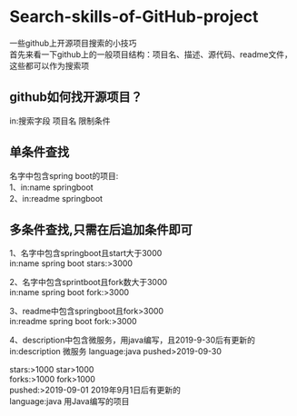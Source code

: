 # Search-skills-of-GitHub-project

一些github上开源项目搜索的小技巧    
首先来看一下github上的一般项目结构：项目名、描述、源代码、readme文件，这些都可以作为搜索项    


## github如何找开源项目？  
in:搜索字段 项目名 限制条件    

## 单条件查找
名字中包含spring boot的项目:    
1、in:name springboot   	
2、in:readme springboot  

## 多条件查找,只需在后追加条件即可  
1、名字中包含springboot且start大于3000    
in:name spring boot stars:>3000   	

2、名字中包含sprintboot且fork数大于3000   
in:name spring boot fork:>3000    

3、readme中包含springboot且fork>3000  
in:readme spring boot fork:>3000   

4、description中包含微服务，用java编写，且2019-9-30后有更新的  
in:description 微服务 language:java pushed>2019-09-30   


stars:>1000 star>1000  
forks:>1000 fork>1000  
pushed:>2019-09-01 2019年9月1日后有更新的  
language:java 用Java编写的项目  

